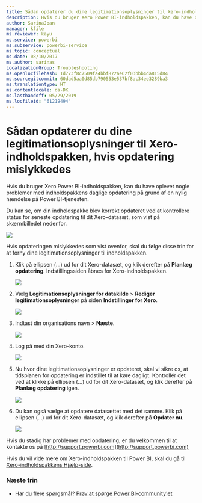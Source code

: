 ```yaml
---
title: Sådan opdaterer du dine legitimationsoplysninger til Xero-indholdspakken
description: Hvis du bruger Xero Power BI-indholdspakken, kan du have oplevet et problem med indholdspakkens daglige opdatering på grund af en nylig hændelse på Power BI-tjenesten.
author: SarinaJoan
manager: kfile
ms.reviewer: kayu
ms.service: powerbi
ms.subservice: powerbi-service
ms.topic: conceptual
ms.date: 08/10/2017
ms.author: sarinas
LocalizationGroup: Troubleshooting
ms.openlocfilehash: 1d773f8c7509fa4bbf872ae62f03bbb4da815d84
ms.sourcegitcommit: 60dad5aa0d85db790553e537bf8ac34ee3289ba3
ms.translationtype: HT
ms.contentlocale: da-DK
ms.lasthandoff: 05/29/2019
ms.locfileid: "61219494"
---
```

# <a name="how-to-refresh-your-xero-content-pack-credentials-if-refresh-failed"></a>Sådan opdaterer du dine legitimationsoplysninger til Xero-indholdspakken, hvis opdatering mislykkedes
Hvis du bruger Xero Power BI-indholdspakken, kan du have oplevet nogle problemer med indholdspakkens daglige opdatering på grund af en nylig hændelse på Power BI-tjenesten.

Du kan se, om din indholdspakke blev korrekt opdateret ved at kontrollere status for seneste opdatering til dit Xero-datasæt, som vist på skærmbilledet nedenfor.

![](media/service-refresh-xero-credentials/powerbi-xero-refresh-failed.png)

Hvis opdateringen mislykkedes som vist ovenfor, skal du følge disse trin for at forny dine legitimationsoplysninger til indholdspakken.

1. Klik på ellipsen (...) ud for dit Xero-datasæt, og klik derefter på **Planlæg opdatering**. Indstillingssiden åbnes for Xero-indholdspakken.
   
    ![](media/service-refresh-xero-credentials/powerbi-xero-schedule-refresh.png)
2. Vælg **Legitimationsoplysninger for datakilde** > **Rediger legitimationsoplysninger** på siden **Indstillinger for Xero**.
   
    ![](media/service-refresh-xero-credentials/powerbi-xero-settings-page.png)
3. Indtast din organisations navn > **Næste**.
   
    ![](media/service-refresh-xero-credentials/powerbi-xero-configure.png)
4. Log på med din Xero-konto.
   
    ![](media/service-refresh-xero-credentials/powerbi-xero-welcome.png)
5. Nu hvor dine legitimationsoplysninger er opdateret, skal vi sikre os, at tidsplanen for opdatering er indstillet til at køre dagligt. Kontrollér det ved at klikke på ellipsen (...) ud for dit Xero-datasæt, og klik derefter på **Planlæg opdatering** igen.
   
    ![](media/service-refresh-xero-credentials/powerbi-xero-refresh-schedule.png)
6. Du kan også vælge at opdatere datasættet med det samme. Klik på ellipsen (...) ud for dit Xero-datasæt, og klik derefter på **Opdater nu**.
   
    ![](media/service-refresh-xero-credentials/powerbi-xero-refresh-now.png)

Hvis du stadig har problemer med opdatering, er du velkommen til at kontakte os på [http://support.powerbi.com](http://support.powerbi.com) 

Hvis du vil vide mere om Xero-indholdspakken til Power BI, skal du gå til [Xero-indholdspakkens Hjælp-side](service-connect-to-xero.md).

### <a name="next-steps"></a>Næste trin
* Har du flere spørgsmål? [Prøv at spørge Power BI-community'et](http://community.powerbi.com/)


